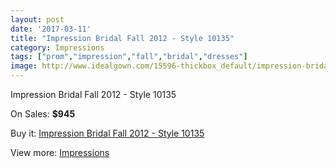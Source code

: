 ```yaml
---
layout: post
date: '2017-03-11'
title: "Impression Bridal Fall 2012 - Style 10135"
category: Impressions
tags: ["prom","impression","fall","bridal","dresses"]
image: http://www.idealgown.com/15596-thickbox_default/impression-bridal-fall-2012-style-10135.jpg
---
```

Impression Bridal Fall 2012 - Style 10135

On Sales: **$945**
<a href="https://www.idealgown.com/en/impressions/6228-impression-bridal-fall-2012-style-10135.html"><amp-img layout="responsive" width="600" height="600" src="//www.idealgown.com/15596-thickbox_default/impression-bridal-fall-2012-style-10135.jpg" alt="Impression Bridal Fall 2012 - Style 10135 0" /></a>
<a href="https://www.idealgown.com/en/impressions/6228-impression-bridal-fall-2012-style-10135.html"><amp-img layout="responsive" width="600" height="600" src="//www.idealgown.com/15598-thickbox_default/impression-bridal-fall-2012-style-10135.jpg" alt="Impression Bridal Fall 2012 - Style 10135 1" /></a>
<a href="https://www.idealgown.com/en/impressions/6228-impression-bridal-fall-2012-style-10135.html"><amp-img layout="responsive" width="600" height="600" src="//www.idealgown.com/15597-thickbox_default/impression-bridal-fall-2012-style-10135.jpg" alt="Impression Bridal Fall 2012 - Style 10135 2" /></a>

Buy it: [Impression Bridal Fall 2012 - Style 10135](https://www.idealgown.com/en/impressions/6228-impression-bridal-fall-2012-style-10135.html "Impression Bridal Fall 2012 - Style 10135")

View more: [Impressions](https://www.idealgown.com/en/91-impressions "Impressions")